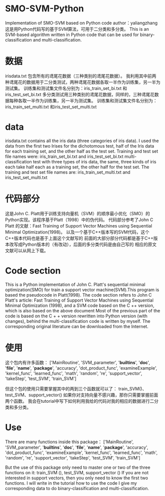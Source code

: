 # SMO-SVM-Python
Implementation of SMO-SVM based on Python code
author：yaliangzhang
这是用Python代码写的基于SVM算法，可用于二分类和多分类。
This is an SVM-based algorithm written in Python code that can be used for binary-classification and multi-classification.


# 数据
irisdata.txt 包含所有的鸢尾花数据（三种类别的鸢尾花数据）。
我利用其中前两种鸢尾花的数据用于二分类测试，两种鸢尾花数据各取一半作为训练集，另一半为测试集。
训练集和测试集文件名分别为：iris_train_set_bi.txt 和iris_test_set_bi.txt
多分类测试用三种类别的鸢尾花数据，同样的，三种鸢尾花数据每种各取一半作为训练集，另一半为测试集。
训练集和测试集文件名分别为：iris_train_set_multi.txt 和iris_test_set_multi.txt
# data
irisdata.txt contains all the iris data (three categories of iris data).
I used the data from the first two Irises for the dichotomous test, half of the Iris data for each training set, and the other half as the test set.
Training and test set file names were: iris_train_set_bi.txt and iris_test_set_bi.txt
multi-classification test with three types of iris data, the same, three kinds of iris each take half each as a training set, the other half for the test set.
The training and test set file names are: iris_train_set_multi.txt and iris_test_set_multi.txt


# 代码部分
这是John C. Platt用于训练支持向量机（SVM）的顺序最小优化（SMO）的Python实现。该程序基于Platt（1998）中的伪代码。
代码部分参考了John C  Platt 的文献：Fast Training of Support Vector Machines using Sequential Minimal Optimization(1998)。
以及一个基于C++版本写的SVM代码，这个C++版本代码也是基于上面这个文献写的
前面的大部分部分代码都是基于C++版本改写成Python版本的（有改动），后面的多分类代码是由自己写的
相应的原文文献可以从网上下载。

# Code section
This is a Python implementation of John C. Platt's sequential minimal optimization(SMO) for train a support vector machine(SVM).This program is based the pseudocode in Platt(1998).
The code section refers to John C Platt's article: Fast Training of Support Vector Machines using Sequential Minimal Optimization (1998), and a SVM code based on the C ++ version, which is also based on the above document
Most of the previous part of the code is based on the C + + version rewritten into Python version (with changes), behind the multi-classification code is written by myself.
The corresponding original literature can be downloaded from the Internet.


# 使用
这个包内有许多函数：
['MainRoutine',
 'SVM_parameter',
 '__builtins__',
 '__doc__',
 '__file__',
 '__name__',
 '__package__',
 'accuracy',
 'dot_product_func',
 'examineExample',
 'kernel_func',
 'learned_func',
 'math',
 'random',
 're',
 'support_vector',
 'takeStep',
 'test_SVM',
 'train_SVM']
 
但这个包的使用只需要掌握其中的两到三个函数就可以了：
train_SVM()、test_SVM、support_vector()
如果你对支持向量不感兴趣，那你只需要掌握前面两个函数。
我会在tutorial中写下如何利用我给的代码对我的相应的数据进行二分类和多分类。

# Use
There are many functions inside this package：
['MainRoutine',
 'SVM_parameter',
 '__builtins__',
 '__doc__',
 '__file__',
 '__name__',
 '__package__',
 'accuracy',
 'dot_product_func',
 'examineExample',
 'kernel_func',
 'learned_func',
 'math',
 'random',
 're',
 'support_vector',
 'takeStep',
 'test_SVM',
 'train_SVM']

But the use of this package only need to master one or two of the three functions on it:
train_SVM (), test_SVM, support_vector ()
If you are not interested in support vectors, then you only need to know the first two functions.
I will write in the tutorial how to use the code I give my corresponding data to do binary-classification and multi-classification.




